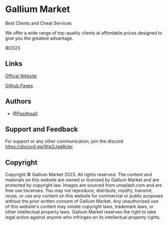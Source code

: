 # Gallium Market
 
Best Clients and Cheat Services

We offer a wide range of top-quality clients at affordable prices designed to give you the greatest advantage. 

©2023

## Links

[Offical Website](https://galliummarket.com)

[Github Pages](https://pasithea0.github.io/Gallium/)

## Authors

- [@Pasithea0](https://www.github.com/Pasithea0)

## Support and Feedback

For support or any other communication, join the discord https://discord.gg/Ww2JgdAUer

## Copyright

Copyright © Gallium Market 2023. All rights reserved. The content and materials on this website are owned or licensed by Gallium Market and are protected by copyright law. Images are sourced from unsplash.com and are free use liscenses. You may not reproduce, distribute, modify, transmit, reuse, or use any content on this website for commercial or public purposes without the prior written consent of Gallium Market. Any unauthorized use of this website's content may violate copyright laws, trademark laws, or other intellectual property laws. Gallium Market reserves the right to take legal action against anyone who infringes on its intellectual property rights.
